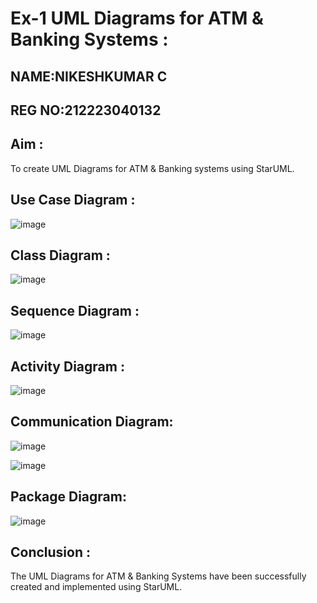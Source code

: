 # Ex-1 UML Diagrams for ATM & Banking Systems :
## NAME:NIKESHKUMAR C
## REG NO:212223040132
## Aim :
To create UML Diagrams for ATM & Banking systems using StarUML.

## Use Case Diagram :
![image](https://github.com/user-attachments/assets/06643a94-59ed-4143-b597-3850e8d95687)


## Class Diagram :
![image](https://github.com/user-attachments/assets/92876d68-b6d3-4f07-86c7-ce5c072ac3db)


## Sequence Diagram : 

![image](https://github.com/user-attachments/assets/1e65ba7d-662b-4475-ab6b-ebb844497842)

## Activity Diagram :
![image](https://github.com/user-attachments/assets/9470b043-f81a-4be5-80ec-b692fa2d7b80)

## Communication Diagram:
![image](https://github.com/user-attachments/assets/ede551a7-1670-410c-8ac6-5c54b4800dbb)

![image](https://github.com/user-attachments/assets/e06c3f70-2089-471b-988a-231e42a4bac4)

## Package Diagram:
![image](https://github.com/user-attachments/assets/d87e07bb-4210-4a20-a6b9-1979c87e0bd2)

## Conclusion : 
The UML Diagrams for ATM & Banking Systems have been successfully created and implemented using StarUML.

